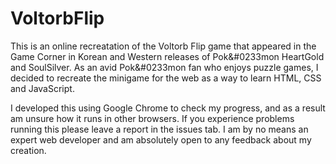# VoltorbFlip

This is an online recreatation of the Voltorb Flip game that appeared in the Game 
Corner in Korean and Western releases of Pok&#0233mon HeartGold and SoulSilver. 
As an avid Pok&#0233mon fan who enjoys puzzle games, I decided to recreate the 
minigame for the web as a way to learn HTML, CSS and JavaScript.

I developed this using Google Chrome to check my progress, and as a result am 
unsure how it runs in other browsers. If you experience problems running this
please leave a report in the issues tab. I am by no means an expert web developer 
and am absolutely open to any feedback about my creation.